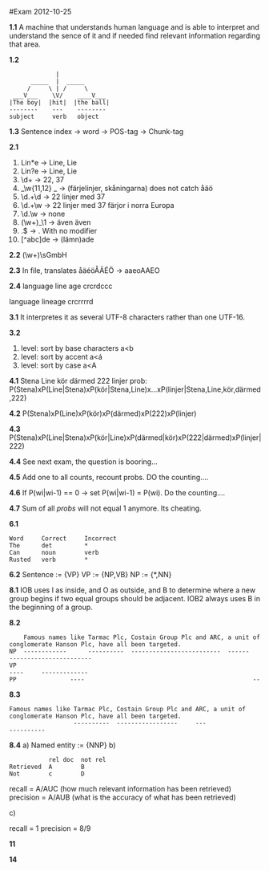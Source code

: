 #Exam 2012-10-25

**1.1**
A machine that understands human language and is able to interpret and understand the sence of it and if needed find relevant information regarding that area.

**1.2**
```
             |
      _____  |  _____
     /     \ | /     \
 ___V___    \V/    ____V___
|The boy|  |hit|  |the ball|
--------    ---    --------
subject     verb   object
```

**1.3**
Sentence index -> word -> POS-tag -> Chunk-tag

**2.1**
 1. Lin*e -> Line, Lie
 2. Lin?e -> Line, Lie
 3. \d+   -> 22, 37
 4. _\w{11,12} _ -> (färjelinjer, skåningarna) does not catch åäö
 5. \d.+\d -> 22 linjer med 37
 6. \d.+\w -> 22 linjer med 37 färjor i norra Europa
 7. \d\.\w -> none
 8. (\w+)_\1 -> även även
 9. \.$ -> .
   With no modifier
 10. [^abc]de -> (lämn)ade

**2.2**
(\w+)\sGmbH

**2.3**
In file, translates åäéöÅÄÉÖ -> aaeoAAEO

**2.4**
language
line age
crcrdccc

language
lineage
crcrrrrd

**3.1**
It interpretes it as several UTF-8 characters rather than one UTF-16.

**3.2**
 1. level: sort by base characters a<b
 2. level: sort by accent a<á
 3. level: sort by case a<A

**4.1**
Stena Line kör därmed 222 linjer prob:
P(Stena)xP(Line|Stena)xP(kör|Stena,Line)x...xP(linjer|Stena,Line,kör,därmed,222)

**4.2**
P(Stena)xP(Line)xP(kör)xP(därmed)xP(222)xP(linjer)

**4.3**
P(Stena)xP(Line|Stena)xP(kör|Line)xP(därmed|kör)xP(222|därmed)xP(linjer|222)

**4.4**
See next exam, the question is booring...

**4.5**
Add one to all counts, recount probs. DO the counting....

**4.6**
If P(wi|wi-1) == 0 -> set P(wi|wi-1) = P(wi). Do the counting....

**4.7**
Sum of all *probs* will not equal 1 anymore. Its cheating.

**6.1**
```
Word     Correct     Incorrect
The      det         *
Can      noun        verb
Rusted   verb        *
```

**6.2**
Sentence := {VP}
VP := {NP,VB}
NP := {*,NN}

**8.1**
IOB uses I as inside, and O as outside, and B to determine where a new group begins if two equal groups should be adjacent.
IOB2 always uses B in the beginning of a group.

**8.2**
```
    Famous names like Tarmac Plc, Costain Group Plc and ARC, a unit of conglomerate Hanson Plc, have all been targeted.
NP  ------------      ----------  -------------------------  ------    -----------------------
VP                                                                                              ----     -------------
PP               ----                                               --
```
**8.3**
```
Famous names like Tarmac Plc, Costain Group Plc and ARC, a unit of conglomerate Hanson Plc, have all been targeted.
                  ----------  -----------------     ---                         ----------
```
**8.4**
a) Named entity := {NNP}
b)
```
           rel doc  not rel
Retrieved  A        B
Not        c        D
```
recall = A/AUC (how much relevant information has been retrieved)
precision = A/AUB (what is the accuracy of what has been retrieved)

c)

recall = 1
precision = 8/9

**11**

**14**
